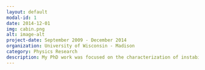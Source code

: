 ```yaml
---
layout: default
modal-id: 1
date: 2014-12-01
img: cabin.png
alt: image-alt
project-date: September 2009 - December 2014
organization: University of Wisconsin - Madison
category: Physics Research
description: My PhD work was focused on the characterization of instabilities in a magnetically confined plasma and the turbulence that arises as a result. In particular, my work was concerned with the reversed field pinch, a magnetic confinement fusion concept device. A copy of my thesis can be downloaded here.
---
```

